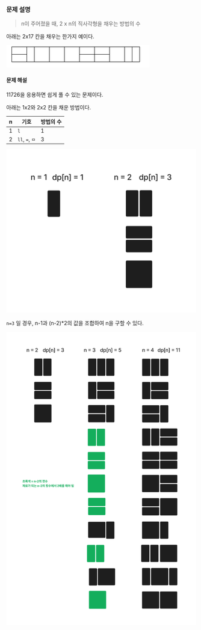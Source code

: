 ### 문제 설명

>n이 주어졌을 때, 2 x n의 직사각형을 채우는 방법의 수

아래는 2x17 칸을 채우는 한가지 예이다.

![2x17의 예](./example.gif)


#### 문제 해설

11726을 응용하면 쉽게 풀 수 있는 문제이다.

아래는 1x2와 2x2 칸을 채운 방법이다.

| n | 기호 | 방법의 수 |
| --- | --- | ---- |
| 1 | `l` | 1 |
| 2 | `ll`, `=`, `ㅁ` | 3 |

![1x2, 2x2](./example2.png)

`n=3` 일 경우, n-1과 (n-2)*2의 값을 조합하여 n을 구할 수 있다.

![예시](./example3.png)